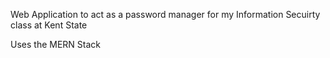 Web Application to act as a password manager for my Information Secuirty class at Kent State

Uses the MERN Stack